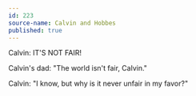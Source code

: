 ```yaml
---
id: 223
source-name: Calvin and Hobbes
published: true
---
```


<p>Calvin: IT'S NOT FAIR!</p>

<p>Calvin's dad: "The world isn't fair, Calvin."</p>

<p>Calvin: "I know, but why is it never unfair in my favor?"</p>


